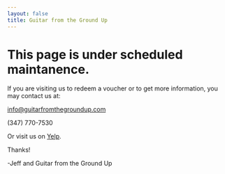 ```yaml
---
layout: false
title: Guitar from the Ground Up
---
```


This page is under scheduled maintanence.
=========================================================================================

If you are visiting us to redeem a voucher or to get more information, you may contact us at:

info@guitarfromthegroundup.com

(347) 770-7530

Or visit us on [Yelp](http://www.yelp.com/biz/guitar-from-the-ground-up-new-york).

Thanks!

-Jeff and Guitar from the Ground Up

